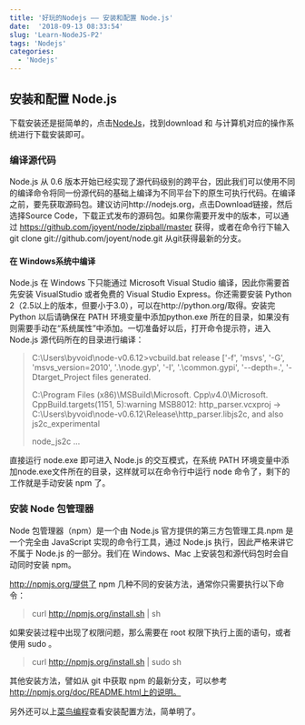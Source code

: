 ```yaml
---
title: '好玩的Nodejs —— 安装和配置 Node.js'
date:  '2018-09-13 08:33:54'
slug: 'Learn-NodeJS-P2'
tags: 'Nodejs'
categories: 
  - 'Nodejs'
---
```


## 安装和配置 Node.js

下载安装还是挺简单的，点击[NodeJs](http://nodejs.org)，找到download 和 与计算机对应的操作系统进行下载安装即可。

### 编译源代码

Node.js 从 0.6 版本开始已经实现了源代码级别的跨平台，因此我们可以使用不同的编译命令将同一份源代码的基础上编译为不同平台下的原生可执行代码。在编译之前，要先获取源码包。建议访问http://nodejs.org，点击Download链接，然后选择Source Code，下载正式发布的源码包。如果你需要开发中的版本，可以通过
https://github.com/joyent/node/zipball/master 获得，或者在命令行下输入 git clone git://github.com/joyent/node.git 从git获得最新的分支。

#### 在 Windows系统中编译

Node.js 在 Windows 下只能通过 Microsoft Visual Studio 编译，因此你需要首先安装 VisualStudio 或者免费的 Visual Studio Express。你还需要安装 Python 2（2.5以上的版本，但要小于3.0），可以在http://python.org/取得。安装完 Python 以后请确保在 PATH 环境变量中添加python.exe 所在的目录，如果没有则需要手动在“系统属性”中添加。一切准备好以后，打开命令提示符，进入 Node.js 源代码所在的目录进行编译：

> C:\Users\byvoid\node-v0.6.12>vcbuild.bat release
> ['-f', 'msvs', '-G', 'msvs_version=2010', '.\\node.gyp', '-I', '.\\common.gypi', '--depth=.', '-Dtarget_Project files generated.
>
> C:\Program Files (x86)\MSBuild\Microsoft. Cpp\v4.0\Microsoft. CppBuild.targets(1151, 5):warning MSB8012: http_parser.vcxproj -> C:\Users\byvoid\node-v0.6.12\Release\http_parser.libjs2c, and also js2c_experimental
>
> node_js2c
> ...

直接运行 node.exe 即可进入 Node.js 的交互模式，在系统  PATH 环境变量中添加node.exe文件所在的目录，这样就可以在命令行中运行  node 命令了，剩下的工作就是手动安装 npm 了。

### 安装 Node 包管理器

Node 包管理器（npm）是一个由 Node.js 官方提供的第三方包管理工具.npm 是一个完全由 JavaScript 实现的命令行工具，通过 Node.js 执行，因此严格来讲它不属于 Node.js 的一部分。我们在 Windows、Mac 上安装包和源代码包时会自动同时安装 npm。

http://npmjs.org/提供了 npm 几种不同的安装方法，通常你只需要执行以下命令：

> curl http://npmjs.org/install.sh | sh

如果安装过程中出现了权限问题，那么需要在 root 权限下执行上面的语句，或者使用 sudo 。

> curl http://npmjs.org/install.sh | sudo sh

其他安装方法，譬如从 git 中获取 npm 的最新分支，可以参考 http://npmjs.org/doc/README.html上的说明。

另外还可以上[菜鸟编程](http://www.runoob.com/nodejs/nodejs-install-setup.html)查看安装配置方法，简单明了。
